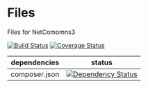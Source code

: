 Files
==============

Files for NetComomns3

[![Build Status](https://api.travis-ci.org/NetCommons3/Files.png?branch=master)](https://travis-ci.org/NetCommons3/Files)
[![Coverage Status](https://coveralls.io/repos/NetCommons3/Files/badge.png?branch=master)](https://coveralls.io/r/NetCommons3/Files?branch=master)

| dependencies  | status |
| ------------- | ------ |
| composer.json | [![Dependency Status](https://www.versioneye.com/user/projects/54e54d12b3ca9bffb4000185/badge.png)](https://www.versioneye.com/user/projects/54e54d12b3ca9bffb4000185) |
